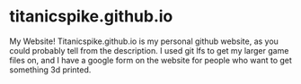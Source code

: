 # titanicspike.github.io
My Website!
Titanicspike.github.io is my personal github website, as you could probably tell from the description. I used git lfs to get my larger game files on, and I have a google form on the website for people who want to get something 3d printed.
